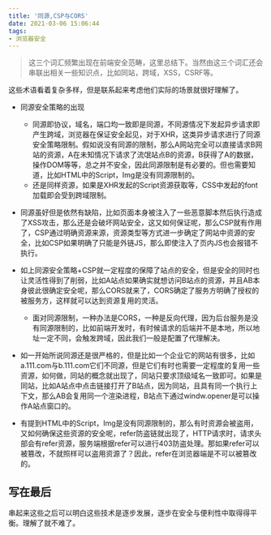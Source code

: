 ```yaml
---
title: '同源,CSP与CORS'
date: 2021-03-06 15:06:44
tags:
- 浏览器安全
---
```


> 这三个词汇频繁出现在前端安全范畴，这里总结下。当然由这三个词汇还会串联出相关一些知识点，比如同站，跨域，XSS，CSRF等。

这些术语看着复杂多样，但是联系起来考虑他们实际的场景就很好理解了。

- 同源安全策略的出现
  - 同源即协议，域名，端口均一致即是同源，不同源情况下发起异步请求即产生跨域，浏览器在保证安全起见，对于XHR，这类异步请求进行了同源安全策略限制。假如说没有同源的限制，那么A网站完全可以直接请求B网站的资源，A在未知情况下请求了流氓站点B的资源，B获得了A的数据，操作DOM等等，总之并不安全，因此同源限制是有必要的。但也需要知道，比如HTML中的Script，Img是没有同源限制的。
  - 还是同样资源，如果是XHR发起的Script资源获取等，CSS中发起的font加载即会受到跨域限制。

- 同源虽好但是依然有缺陷，比如页面本身被注入了一些恶意脚本然后执行造成了XSS攻击，那么还是会破坏网站安全，这又如何保证呢，那么CSP就有作用了，CSP通过明确资源来源，资源类型等方式进一步确定了网站中资源的安全，比如CSP如果明确了只能是外链JS，那么即使注入了页内JS也会报错不执行。
- 如上同源安全策略+CSP就一定程度的保障了站点的安全，但是安全的同时也让灵活性得到了削弱，比如A站点如果确实就想访问B站点的资源，并且AB本身彼此很确定安全呢，那么CORS就来了，CORS确定了服务方明确了授权的被服务方，这样就可以达到资源复用的灵活。
  - 面对同源限制，一种办法是CORS，一种是反向代理，因为后台服务是没有同源限制的，比如前端开发时，有时候请求的后端并不是本地，所以地址一定不同，会触发跨域，因此我们一般是配置了代理解决。
- 如一开始所说同源还是很严格的，但是比如一个企业它的网站有很多，比如a.111.com与b.111.com它们不同源，但是它们有时也需要一定程度的复用一些资源，如何做，同站的概念就出现了，同站只要求顶级域名一致即可。如果是同站，比如A站点中点击链接打开了B站点，因为同站，且具有同一个执行上下文，那么AB会复用同一个渲染进程，B站点下通过windw.opener是可以操作A站点窗口的。
- 有提到HTML中的Script，Img是没有同源限制的，那么有时资源会被盗用，又如何确保这些资源的安全呢，refer防盗链就出现了，HTTP请求时，请求头部会有refer资源，服务端根据refer可以进行403防盗处理。那如果refer可以被篡改，不就照样可以盗用资源了？因此，refer在浏览器端是不可以被篡改的。



## 写在最后

串起来这些之后可以明白这些技术是逐步发展，逐步在安全与便利性中取得得平衡。理解了就不难了。

